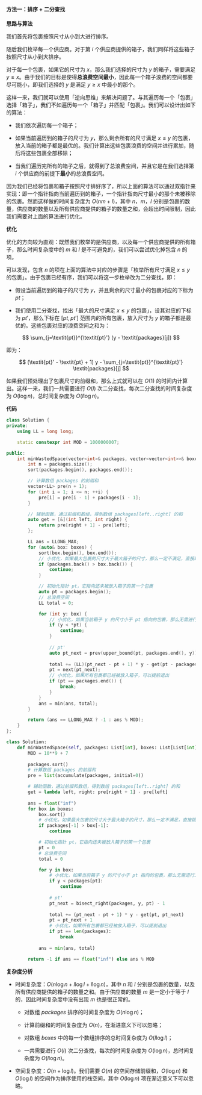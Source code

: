 #### 方法一：排序 + 二分查找

**思路与算法**

我们首先将包裹按照尺寸从小到大进行排序。

随后我们枚举每一个供应商。对于第 $i$ 个供应商提供的箱子，我们同样将这些箱子按照尺寸从小到大排序。

对于每一个包裹，如果它的尺寸为 $x$，那么我们选择的尺寸为 $y$ 的箱子，需要满足 $y \geq x$。由于我们的目标是使得**总浪费空间最小**，因此每一个箱子浪费的空间都要尽可能小，即我们选择的 $y$ 是满足 $y \geq x$ 中最小的那个。

这样一来，我们就可以使用「逆向思维」来解决问题了。与其遍历每一个「包裹」选择「箱子」，我们不如遍历每一个「箱子」并匹配「包裹」。我们可以设计出如下的算法：

- 我们依次遍历每一个箱子；

- 如果当前遍历到的箱子的尺寸为 $y$，那么剩余所有的尺寸满足 $x \leq y$ 的包裹，放入当前的箱子都是最优的。我们计算出这些包裹浪费的空间并进行累加，随后将这些包裹全部移除；

- 当我们遍历完所有的箱子之后，就得到了总浪费空间，并且它是在我们选择第 $i$ 个供应商的前提下**最小**的总浪费空间。

因为我们已经将包裹和箱子按照尺寸排好序了，所以上面的算法可以通过双指针来实现：即一个指针指向当前遍历到的箱子，一个指针指向尺寸最小的那个未被移除的包裹。然而这样做的时间复杂度为 $O(nm + l)$，其中 $n$，$m$，$l$ 分别是包裹的数量，供应商的数量以及所有供应商提供的箱子的数量之和，会超出时间限制，因此我们需要对上面的算法进行优化。

**优化**

优化的方向较为直观：既然我们枚举的是供应商，以及每一个供应商提供的所有箱子，那么时间复杂度中的 $m$ 和 $l$ 是不可避免的，我们可以尝试优化掉包含 $n$ 的项。

可以发现，包含 $n$ 的项在上面的算法中对应的步骤是「枚举所有尺寸满足 $x \leq y$ 的包裹」。由于包裹已经有序，我们可以将这一步枚举改为二分查找，即：

- 假设当前遍历到的箱子的尺寸为 $y$，并且剩余的尺寸最小的包裹对应的下标为 $\textit{pt}$；

- 我们使用二分查找，找出「最大的尺寸满足 $x \leq y$ 的包裹」，设其对应的下标为 $\textit{pt}'$，那么下标在 $[\textit{pt}, \textit{pt}']$ 范围内的所有包裹，放入尺寸为 $y$ 的箱子都是最优的。这些包裹对应的浪费空间之和为：

$$
\sum_{j=\textit{pt}}^{\textit{pt}'} (y - \textit{packages}[j])
$$

即为：

$$
(\textit{pt}' - \textit{pt} + 1) y - \sum_{j=\textit{pt}}^{\textit{pt}'} \textit{packages}[j]
$$

如果我们预处理出了包裹尺寸的前缀和，那么上式就可以在 $O(1)$ 的时间内计算出。这样一来，我们一共需要进行 $O(l)$ 次二分查找，每次二分查找的时间复杂度为 $O(\log n)$，总时间复杂度为 $O(l \log n)$。

**代码**

```C++ [sol1-C++]
class Solution {
private:
    using LL = long long;

    static constexpr int MOD = 1000000007;

public:
    int minWastedSpace(vector<int>& packages, vector<vector<int>>& boxes) {
        int n = packages.size();
        sort(packages.begin(), packages.end());

        // 计算数组 packages 的前缀和
        vector<LL> pre(n + 1);
        for (int i = 1; i <= n; ++i) {
            pre[i] = pre[i - 1] + packages[i - 1];
        }

        // 辅助函数，通过前缀和数组，得到数组 packages[left..right] 的和
        auto get = [&](int left, int right) {
            return pre[right + 1] - pre[left];
        };

        LL ans = LLONG_MAX;
        for (auto& box: boxes) {
            sort(box.begin(), box.end());
            // 小优化，如果最大包裹的尺寸大于最大箱子的尺寸，那么一定不满足，直接跳过
            if (packages.back() > box.back()) {
                continue;
            }

            // 初始化指针 pt，它指向还未被放入箱子的第一个包裹
            auto pt = packages.begin();
            // 总浪费空间
            LL total = 0;

            for (int y: box) {
                // 小优化，如果当前箱子 y 的尺寸小于 pt 指向的包裹，那么无需进行二分查找
                if (y < *pt) {
                    continue;
                }
                
                // pt'
                auto pt_next = prev(upper_bound(pt, packages.end(), y));
                
                total += (LL)(pt_next - pt + 1) * y - get(pt - packages.begin(), pt_next - packages.begin());
                pt = next(pt_next);
                // 小优化，如果所有包裹都已经被放入箱子，可以提前退出
                if (pt == packages.end()) {
                    break;
                }
            }
            ans = min(ans, total);
        }

        return (ans == LLONG_MAX ? -1 : ans % MOD);
    }
};
```

```Python [sol1-Python3]
class Solution:
    def minWastedSpace(self, packages: List[int], boxes: List[List[int]]) -> int:
        MOD = 10**9 + 7
        
        packages.sort()
        # 计算数组 packages 的前缀和
        pre = list(accumulate(packages, initial=0))

        # 辅助函数，通过前缀和数组，得到数组 packages[left..right] 的和
        get = lambda left, right: pre[right + 1] - pre[left]
        
        ans = float("inf")
        for box in boxes:
            box.sort()
            # 小优化，如果最大包裹的尺寸大于最大箱子的尺寸，那么一定不满足，直接跳过
            if packages[-1] > box[-1]:
                continue

            # 初始化指针 pt，它指向还未被放入箱子的第一个包裹
            pt = 0
            # 总浪费空间
            total = 0

            for y in box:
                # 小优化，如果当前箱子 y 的尺寸小于 pt 指向的包裹，那么无需进行二分查找
                if y < packages[pt]:
                    continue
                
                # pt'
                pt_next = bisect_right(packages, y, pt) - 1
                
                total += (pt_next - pt + 1) * y - get(pt, pt_next)
                pt = pt_next + 1
                # 小优化，如果所有包裹都已经被放入箱子，可以提前退出
                if pt == len(packages):
                    break
            
            ans = min(ans, total)

        return -1 if ans == float("inf") else ans % MOD
```

**复杂度分析**

- 时间复杂度：$O(n \log n + l \log l + l \log n)$，其中 $n$ 和 $l$ 分别是包裹的数量，以及所有供应商提供的箱子的数量之和。由于供应商的数量 $m$ 是一定小于等于 $l$ 的，因此时间复杂度中没有出现 $m$ 也是很正常的。

    - 对数组 $\textit{packages}$ 排序的时间复杂度为 $O(n \log n)$；

    - 计算前缀和的时间复杂度为 $O(n)$，在渐进意义下可以忽略；

    - 对数组 $\textit{boxes}$ 中的每一个数组排序的总时间复杂度为 $O(l \log l)$；

    - 一共需要进行 $O(l)$ 次二分查找，每次的时间复杂度为 $O(\log n)$，总时间复杂度为 $O(l \log n)$。

- 空间复杂度：$O(n + \log l)$。我们需要 $O(n)$ 的空间存储前缀和，$O(\log n)$ 和 $O(\log l)$ 的空间作为排序使用的栈空间，其中 $O(\log n)$ 项在渐近意义下可以忽略。